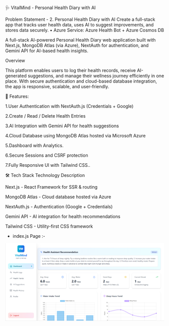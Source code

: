 🩺 VitalMind - Personal Health Diary with AI

Problem Statement - 
2. Personal Health Diary with AI
Create a full-stack app that tracks user health data, uses AI to suggest improvements, and 
stores data securely.
• Azure Service: Azure Health Bot + Azure Cosmos DB


A full-stack AI-powered Personal Health Diary web application built with Next.js, MongoDB Atlas (via Azure), NextAuth for authentication, and Gemini API for AI-based health insights.

Overview

This platform enables users to log their health records, receive AI-generated suggestions, and manage their wellness journey efficiently in one place. With secure authentication and cloud-based database integration, the app is responsive, scalable, and user-friendly.

🚀 Features:

1.User Authentication with NextAuth.js (Credentials + Google)

2.Create / Read / Delete Health Entries

3.AI Integration with Gemini API for health suggestions

4.Cloud Database using MongoDB Atlas hosted via Microsoft Azure

5.Dashboard with Analytics.

6.Secure Sessions and CSRF protection

7.Fully Responsive UI with Tailwind CSS..






🛠 Tech Stack            Technology	Description


Next.js	           - React Framework for SSR & routing

MongoDB Atlas	     - Cloud database hosted via Azure

NextAuth.js	       - Authentication (Google + Credentials)

Gemini API	       - AI integration for health recommendations

Tailwind CSS	     - Utility-first CSS framework



- index.js Page :-


![image alt](https://github.com/ShubhamG2004/vitalmind/blob/master/d1.png?raw=true)


